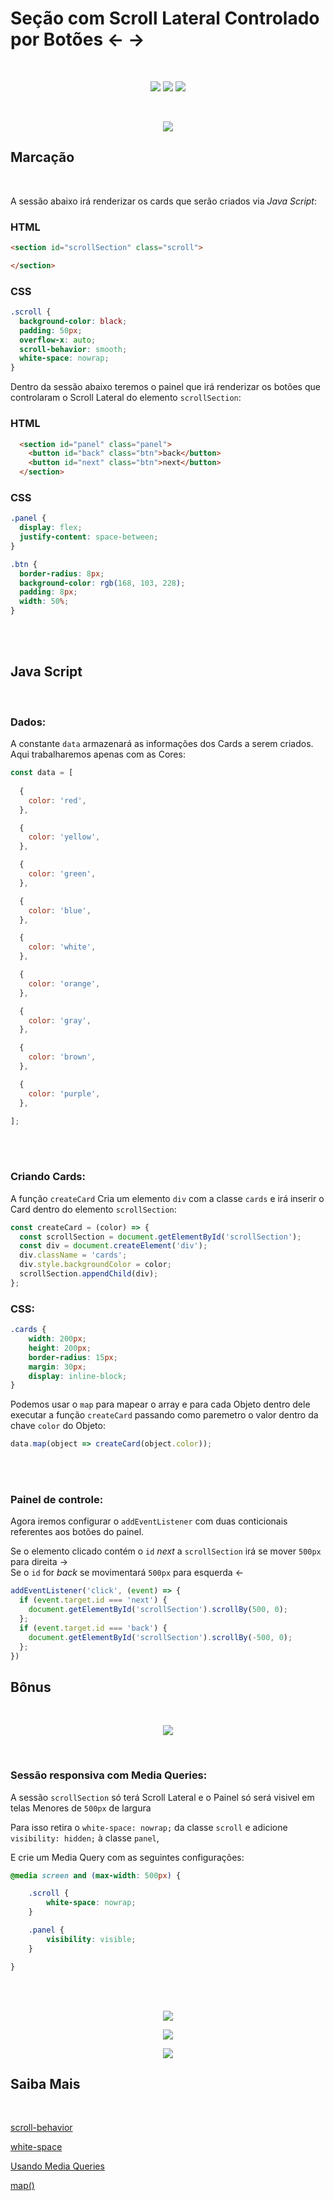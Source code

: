 # Seção com Scroll Lateral Controlado por Botões ← →
<br>
<p align="center">
 <img src="https://img.shields.io/badge/HTML5-E34F26?style=for-the-badge&logo=html5&logoColor=white">
 <img src="https://img.shields.io/badge/CSS3-1572B6?style=for-the-badge&logo=css3&logoColor=white">
 <img src="https://img.shields.io/badge/JavaScript-F7DF1E?style=for-the-badge&logo=javascript&logoColor=black">
 </p>
<br>

<p align="center"><img src="./img/example.gif"></p>

## Marcação

<br>

A sessão abaixo irá renderizar os cards que serão criados via _Java Script_:
### HTML
```html
<section id="scrollSection" class="scroll">

</section>
```
### CSS
```css
.scroll {
  background-color: black;
  padding: 50px;
  overflow-x: auto;
  scroll-behavior: smooth;
  white-space: nowrap; 
}
```
Dentro da sessão abaixo teremos o painel que irá renderizar os botões que controlaram o Scroll Lateral do elemento `scrollSection`:
### HTML
```html
  <section id="panel" class="panel">
    <button id="back" class="btn">back</button>
    <button id="next" class="btn">next</button>
  </section>
```
### CSS
```css
.panel {
  display: flex;
  justify-content: space-between;
}

.btn {
  border-radius: 8px;
  background-color: rgb(168, 103, 228);
  padding: 8px;
  width: 50%;
}
```
<br>
<br>

## Java Script
<br>


### Dados:
A constante `data` armazenará as informações dos Cards a serem criados. Aqui trabalharemos apenas com as Cores:
```javascript
const data = [
  
  {
    color: 'red',
  },

  {
    color: 'yellow',
  },

  {
    color: 'green',
  },

  {
    color: 'blue',
  },

  {
    color: 'white',
  },

  {
    color: 'orange',
  },

  {
    color: 'gray',
  },

  {
    color: 'brown',
  },

  {
    color: 'purple',
  },

];
```
<br>
<br>

### Criando Cards:
A função `createCard` Cria um elemento `div` com a classe `cards` e irá inserir o Card dentro do elemento `scrollSection`:

```javascript
const createCard = (color) => {
  const scrollSection = document.getElementById('scrollSection');
  const div = document.createElement('div');
  div.className = 'cards';
  div.style.backgroundColor = color;
  scrollSection.appendChild(div);
};
```
### CSS:
```css
.cards {
    width: 200px;
    height: 200px;
    border-radius: 15px;
    margin: 30px;
    display: inline-block;
}
``` 
Podemos usar o `map` para mapear o array e para cada Objeto dentro dele executar a função `createCard` passando como paremetro o valor dentro da chave `color` do Objeto:
```javascript
data.map(object => createCard(object.color));
```
<br>
<br>

### Painel de controle:

Agora iremos configurar o `addEventListener` com duas conticionais referentes aos botões do painel.

Se o elemento clicado contém o `id` _next_ a `scrollSection` irá se mover `500px` para direita →  
Se o `id` for _back_ se movimentará `500px` para esquerda ← 

```javascript
addEventListener('click', (event) => {
  if (event.target.id === 'next') {
    document.getElementById('scrollSection').scrollBy(500, 0);
  };
  if (event.target.id === 'back') {
    document.getElementById('scrollSection').scrollBy(-500, 0);
  };
})
```

## Bônus 
<br>
<p align="center"><img src="./img/exampleResponsive.gif"></p>
<br>

### Sessão responsiva com Media Queries:

A sessão `scrollSection` só terá Scroll Lateral e o Painel só será visivel em telas Menores de `500px` de largura

Para isso retira o `white-space: nowrap;` da classe `scroll` e adicione `visibility: hidden;` à classe `panel`,

E crie um Media Query com as seguintes configurações:

```css
@media screen and (max-width: 500px) {

    .scroll {
        white-space: nowrap;
    }

    .panel {
        visibility: visible;
    }

}
```


<br>
<br>

<p align="center"><img src="https://media.giphy.com/media/tIeCLkB8geYtW/giphy.gif"></p>

<p align="center" ><a href="https://jsfiddle.net/bob_wend3ll/tg5dn9ay/5/" target="_blank"><img src="https://img.shields.io/static/v1?label=Code&message=JsFiddle&color=rgb(22,1,32)&style=for-the-badge&logo=ghost"></a></p>


 <p align="center" ><a href="https://wend3ll-souza.github.io/scrollYSection/" target="_blank"><img src="https://img.shields.io/static/v1?label=Deploy&message=Go_To_App&color=rgb(0,255,0)&style=for-the-badge&logo=ghost"></a></p>

## Saiba Mais

<br>

[scroll-behavior](https://developer.mozilla.org/pt-BR/docs/Web/CSS/scroll-behavior)

[white-space](https://developer.mozilla.org/pt-BR/docs/Web/CSS/white-space)

[Usando Media Queries](https://developer.mozilla.org/pt-BR/docs/Web/Guide/CSS/CSS_Media_queries)

[map()](https://developer.mozilla.org/pt-BR/docs/Web/JavaScript/Reference/Global_Objects/Array/map)



